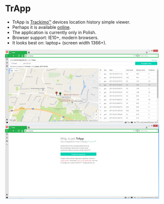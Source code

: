 # TrApp

 * TrApp is <a href="http://trackimo.com/">Trackimo&trade;</a> devices location history simple viewer.
 * Perhaps it is available <a href="https://tr.nn44.pl/">online</a>.
 * The application is currently only in Polish.
 * Browser support: IE10+, modern browsers.
 * It looks best on: laptop+ (screen width 1366+).

<img src="screenshot/1.png" alt="screenshot" width="620"/>

<img src="screenshot/0.png" alt="screenshot" width="620"/>
